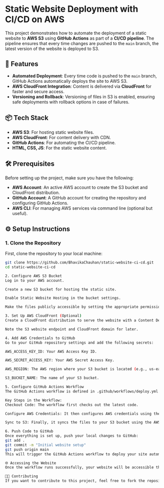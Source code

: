 # Static Website Deployment with CI/CD on AWS

This project demonstrates how to automate the deployment of a static website to **AWS S3** using **GitHub Actions** as part of a **CI/CD pipeline**. The pipeline ensures that every time changes are pushed to the `main` branch, the latest version of the website is deployed to S3.

## 🚀 Features
- **Automated Deployment**: Every time code is pushed to the `main` branch, GitHub Actions automatically deploys the site to AWS S3.
- **AWS CloudFront Integration**: Content is delivered via **CloudFront** for faster and secure access.
- **Versioning and Rollback**: Versioning of files in S3 is enabled, ensuring safe deployments with rollback options in case of failures.

## 📦 Tech Stack
- **AWS S3**: For hosting static website files.
- **AWS CloudFront**: For content delivery with CDN.
- **GitHub Actions**: For automating the CI/CD pipeline.
- **HTML, CSS, JS**: For the static website content.

## 🛠️ Prerequisites
Before setting up the project, make sure you have the following:
- **AWS Account**: An active AWS account to create the S3 bucket and CloudFront distribution.
- **GitHub Account**: A GitHub account for creating the repository and configuring GitHub Actions.
- **AWS CLI**: For managing AWS services via command line (optional but useful).

## ⚙️ Setup Instructions

### 1. Clone the Repository
First, clone the repository to your local machine:
```bash
git clone https://github.com/BhavikaChauhan/static-website-ci-cd.git
cd static-website-ci-cd

2. Configure AWS S3 Bucket
Log in to your AWS account.

Create a new S3 bucket for hosting the static site.

Enable Static Website Hosting in the bucket settings.

Make the files publicly accessible by setting the appropriate permissions.

3. Set Up AWS CloudFront (Optional)
Create a CloudFront distribution to serve the website with a Content Delivery Network (CDN) for faster access and SSL support.

Note the S3 website endpoint and CloudFront domain for later.

4. Add AWS Credentials to GitHub
Go to your GitHub repository settings and add the following secrets:

AWS_ACCESS_KEY_ID: Your AWS Access Key ID.

AWS_SECRET_ACCESS_KEY: Your AWS Secret Access Key.

AWS_REGION: The AWS region where your S3 bucket is located (e.g., us-east-1).

S3_BUCKET_NAME: The name of your S3 bucket.

5. Configure GitHub Actions Workflow
The GitHub Actions workflow is defined in .github/workflows/deploy.yml. This will automatically deploy your site to AWS S3 when you push code to the main branch.

Key Steps in the Workflow:
Checkout Code: The workflow first checks out the latest code.

Configure AWS Credentials: It then configures AWS credentials using the secrets added in step 4.

Sync to S3: Finally, it syncs the files to your S3 bucket using the AWS CLI.

6. Push Code to GitHub
Once everything is set up, push your local changes to GitHub:
git add .
git commit -m "Initial website setup"
git push origin main
This will trigger the GitHub Actions workflow to deploy your site automatically.

🌐 Accessing the Website
Once the workflow runs successfully, your website will be accessible through the S3 endpoint or CloudFront distribution URL.

🧑‍💻 Contributing
If you want to contribute to this project, feel free to fork the repository and make your changes. Pull requests are welcome!
